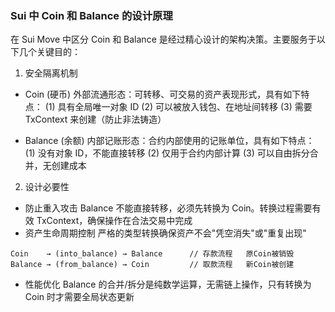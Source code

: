 ### Sui 中 Coin 和 Balance 的设计原理
在 Sui Move 中区分 Coin 和 Balance 是经过精心设计的架构决策。主要服务于以下几个关键目的：

1. 安全隔离机制
- Coin (硬币) 
    外部流通形态：可转移、可交易的资产表现形式，具有如下特点：
    (1) 具有全局唯一对象 ID
    (2) 可以被放入钱包、在地址间转移
    (3) 需要 TxContext 来创建（防止非法铸造）

- Balance (余额)
    内部记账形态：合约内部使用的记账单位，具有如下特点：
    (1) 没有对象 ID，不能直接转移
    (2) 仅用于合约内部计算
    (3) 可以自由拆分合并，无创建成本

2. 设计必要性
- 防止重入攻击
    Balance 不能直接转移，必须先转换为 Coin。转换过程需要有效 TxContext，确保操作在合法交易中完成
- 资产生命周期控制
    严格的类型转换确保资产不会"凭空消失"或"重复出现"
```
Coin    → (into_balance) → Balance      // 存款流程   原Coin被销毁          
Balance → (from_balance) → Coin         // 取款流程   新Coin被创建    
```
- 性能优化
    Balance 的合并/拆分是纯数学运算，无需链上操作，只有转换为 Coin 时才需要全局状态更新
